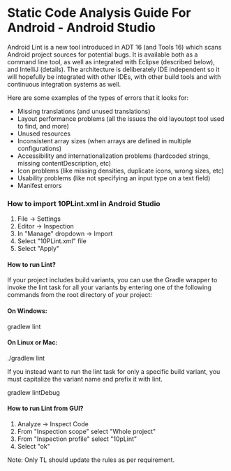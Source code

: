 # Static Code Analysis Guide For Android - Android Studio

Android Lint is a new tool introduced in ADT 16 (and Tools 16) which scans Android project sources for potential bugs. It is available both as a command line tool, as well as integrated with Eclipse (described below), and IntelliJ (details). The architecture is deliberately IDE independent so it will hopefully be integrated with other IDEs, with other build tools and with continuous integration systems as well.


Here are some examples of the types of errors that it looks for:

- Missing translations (and unused translations)
- Layout performance problems (all the issues the old layoutopt tool used to find, and more)
- Unused resources
- Inconsistent array sizes (when arrays are defined in multiple configurations)
- Accessibility and internationalization problems (hardcoded strings, missing contentDescription, etc)
- Icon problems (like missing densities, duplicate icons, wrong sizes, etc)
- Usability problems (like not specifying an input type on a text field)
- Manifest errors

### How to import 10PLint.xml in Android Studio

1. File -> Settings
2. Editor -> Inspection 
3. In "Manage" dropdown -> Import
4. Select "10PLint.xml" file 
5. Select "Apply"

#### How to run Lint?

If your project includes build variants, you can use the Gradle wrapper to invoke the lint task for all your variants by entering one of the following commands from the root directory of your project:

#### On Windows:

gradlew lint

#### On Linux or Mac:
./gradlew lint

If you instead want to run the lint task for only a specific build variant, you must capitalize the variant name and prefix it with lint.

gradlew lintDebug

#### How to run Lint from GUI?

1. Analyze -> Inspect Code
2. From "Inspection scope" select "Whole project"
3. From "Inspection profile" select "10pLint"
4. Select "ok"

Note: Only TL should update the rules as per requirement.

